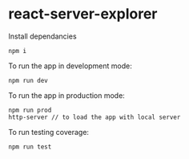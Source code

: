 # react-server-explorer

Install dependancies
```
npm i
```

To run the app in development mode:

```
npm run dev
```


To run the app in production mode:
```
npm run prod
http-server // to load the app with local server
```

To run testing coverage:
```
npm run test
```
